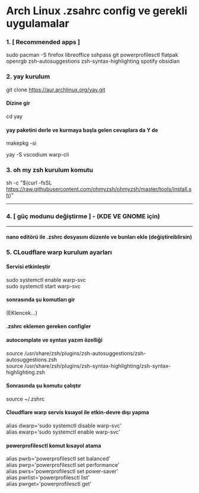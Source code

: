 # Arch Linux .zsahrc config ve gerekli uygulamalar

### 1. [ Recommended apps ]

sudo pacman -S firefox libreoffice sshpass git powerprofilesctl flatpak openrgb zsh-autosuggestions zsh-syntax-highlighting spotify obsidian

### 2. yay kurulum

git clone https://aur.archlinux.org/yay.git <br>

#### Dizine gir
cd yay

#### yay paketini derle ve kurmaya başla gelen cevaplara da Y de
makepkg -si

yay -S vscodium warp-cli

### 3. oh my zsh kurulum komutu

sh -c "$(curl -fsSL https://raw.githubusercontent.com/ohmyzsh/ohmyzsh/master/tools/install.sh)"

<hr>

### 4. [ güç modunu değiştirme ] - (KDE VE GNOME için)

<hr>

#### nano editörü ile .zshrc dosyasını düzenle ve bunları ekle (değiştireiblirsin)

### 5. CLoudflare warp kurulum ayarları

#### Servisi etkinleştir
sudo systemctl enable warp-svc <br>
sudo systemctl start warp-svc <br>

#### sonrasında şu komutları gir
(EKlencek...)

#### .zshrc eklemen gereken configler

#### autocomplate ve syntax yazım özelliği

source /usr/share/zsh/plugins/zsh-autosuggestions/zsh-autosuggestions.zsh <br>
source /usr/share/zsh/plugins/zsh-syntax-highlighting/zsh-syntax-highlighting.zsh <br>

#### Sonrasında şu komutu çalıştır
source ~/.zshrc <br>

#### Cloudflare warp servis ksıayol ile etkin-devre dışı yapma
alias dwarp='sudo systemctl disable warp-svc' <br>
alias ewarp='sudo systemctl enable warp-svc' <br>

#### powerprofilesctl komut kısayol atama
alias pwrb='powerprofilesctl set balanced' <br>
alias pwrp='powerprofilesctl set performance' <br>
alias pwrs='powerprofilesctl set power-saver' <br>
alias pwrlist='powerprofilesctl list' <br>
alias pwrget='powerprofilesctl get' <br>


